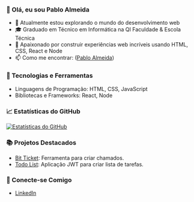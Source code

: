 ### 👋 Olá, eu sou Pablo Almeida

- 🌱 Atualmente estou explorando o mundo do desenvolvimento web
- 🎓 Graduado em Técnico em Informática na QI Faculdade & Escola Técnica 
- 🚀 Apaixonado por construir experiências web incríveis usando HTML, CSS, React e Node
- 📫 Como me encontrar: ([Pablo Almeida](https://www.linkedin.com/in/pablo-almeida-silva51/))

### 🔧 Tecnologias e Ferramentas

- Linguagens de Programação: HTML, CSS, JavaScript
- Bibliotecas e Frameworks: React, Node


### 📈 Estatísticas do GitHub

[![Estatísticas do GitHub](https://github-readme-stats.vercel.app/api?username=pabloSilva94&show_icons=true&theme=radical)](https://github.com/pabloSilva94)

### 📚 Projetos Destacados

- [Bit Ticket](https://github.com/pabloSilva94/bit-ticket): Ferramenta para criar chamados.
- [Todo List](https://github.com/pabloSilva94/todolist): Aplicação JWT para criar lista de tarefas.

### 🤝 Conecte-se Comigo

- [LinkedIn](https://www.linkedin.com/in/pablo-almeida-silva51/)
